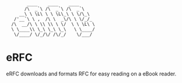             ____    ____    ____      
           /\  _`\ /\  _`\ /\  _`\    
         __\ \ \L\ \ \ \L\_\ \ \/\_\  
       /'__`\ \ ,  /\ \  _\/\ \ \/_/_ 
      /\  __/\ \ \\ \\ \ \/  \ \ \L\ \
      \ \____\\ \_\ \_\ \_\   \ \____/
       \/____/ \/_/\/ /\/_/    \/___/ 
                                
                                
eRFC
====

eRFC downloads and formats RFC for easy reading on a eBook reader.
